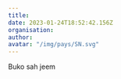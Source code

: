 ```yaml
---
title: 
date: 2023-01-24T18:52:42.156Z
organisation: 
author: 
avatar: "/img/pays/SN.svg"
---
```


Buko sah jeem 